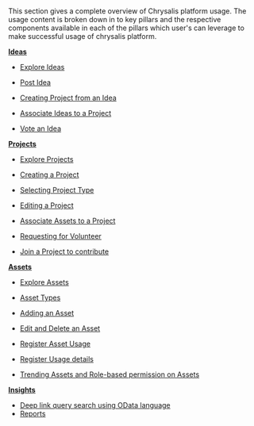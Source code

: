 
</br>
</br>
</br>
</br>
 
This section gives a complete overview of Chrysalis platform usage. The usage content is broken down in to key pillars and the respective components available in each of the pillars which user's can leverage to make successful usage of chrysalis platform.

**[Ideas](ideas/index.html)**

- [Explore Ideas](ideas/Explore-Ideas.html)

- [Post Idea](ideas/Post-Idea.html)

- [Creating Project from an Idea](ideas/Creating-Project-from-an-Idea.html)

- [Associate Ideas to a Project](docs/ideas/Associate-Ideas-to-a-Project.html)

- [Vote an Idea](ideas/Vote-an-Idea.html)

**[Projects](Projects/index.html)**

- [Explore Projects](Projects/Explore-Projects.html)

- [Creating a Project](Projects/Creating-a-Project.html)

- [Selecting Project Type](Projects/Selecting-Project-Type.html)

- [Editing a Project](Projects/Editing-a-Project.html)

- [Associate Assets to a Project](Projects/Associate-Assets-to-a-Project.html)

- [Requesting for Volunteer](Projects/Requesting-for-Volunteer.html)

- [Join a Project to contribute](Projects/Join-a-Project.html)


**[Assets](Assets/index.html)**

- [Explore Assets](Assets/Explore-Assets.html)

- [Asset Types](Assets/Asset_Types.html)

- [Adding an Asset](Assets/Adding-an-Asset.html)

- [Edit and Delete an Asset](Assets/Edit-and-Delete-an-Asset.html)

- [Register Asset Usage](Assets/Register-Asset-Usage.html)

- [Register Usage details](Assets/Register-Usage-details.html)

- [Trending Assets and Role-based permission on Assets](Assets/Trending-Assets-and-Role-based-permission-on-Assets.html)

**[Insights](Insights/index.html)**

- [Deep link query search using OData language](Insights/Deep-link-query-search-using-OData-languague.html)
- [Reports](Insights/Reports.html) 



</br>
</br>
</br>
